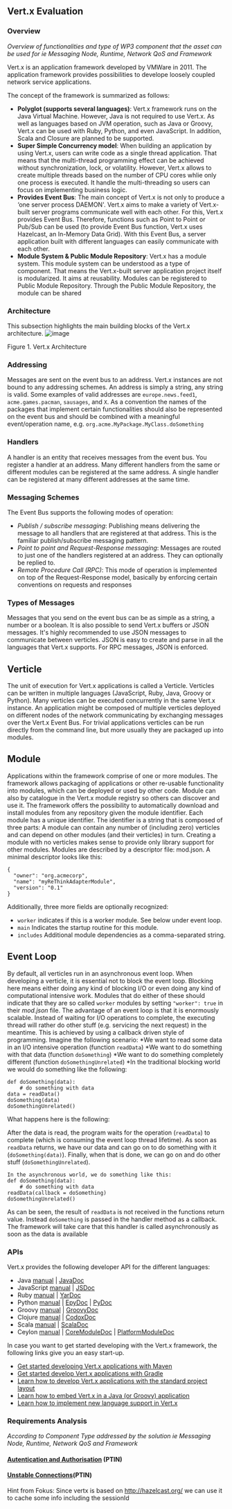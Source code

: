 ## Vert.x Evaluation

### Overview

*Overview of functionalities and type of WP3 component that the asset can be used for ie Messaging Node, Runtime, Network QoS and Framework* 


Vert.x is an application framework developed by VMWare in 2011. The application framework provides possibilities to develope loosely coupled network service applications.  

The concept of the framework is summarized as follows:
* **Polyglot (supports several languages)**:
Vert.x framework runs on the Java Virtual Machine. However, Java is not required to use Vert.x. 
As well as languages based on JVM operation, such as Java or Groovy, Vert.x can be used with Ruby, Python, and even JavaScript. In addition, Scala and Closure are planned to be supported.
* **Super Simple Concurrency model**:
When building an application by using Vert.x, users can write code as a single thread application. That means that the multi-thread programming effect can be achieved without synchronization, lock, or volatility.
However, Vert.x allows to create multiple threads based on the number of CPU cores whlie only one process is executed. It handle the multi-threading so users can focus on implementing business logic.
* **Provides Event Bus**:
The main concept of Vert.x is not only to produce a ‘one server process DAEMON'. Vert.x aims to make a variety of Vert.x-built server programs communicate well with each other. For this, Vert.x provides Event Bus. Therefore, functions such as Point to Point or Pub/Sub can be used (to provide Event Bus function, Vert.x uses Hazelcast, an In-Memory Data Grid).
With this Event Bus, a server application built with different languages can easily communicate with each other.
* **Module System & Public Module Repository**:
Vert.x has a module system. This module system can be understood as a type of component. That means the Vert.x-built server application project itself is modularized. It aims at reusability. Modules can be registered to Public Module Repository. Through the Public Module Repository, the module can be shared

### Architecture
This subsection highlights the main building blocks of the Vert.x architecture. 
![image](vertx-architecture-diagram.png)

Figure 1. Vert.x Architecture

### Addressing
Messages are sent on the event bus to an address. Vert.x instances are not bound to any addressing schemes. An address is simply a string, any string is valid. Some examples of valid addresses are ```europe.news.feed1```, ```acme.games.pacman```, ```sausages```, and ```X```.
As a convention the names of the packages that implement certain functionalities should also be represented on the event bus and should be combined with a meaningful event/operation name, e.g. ```org.acme.MyPackage.MyClass.doSomething```

### Handlers
A handler is an entity that receives messages from the event bus. You register a handler at an address. Many different handlers from the same or different modules can be registered at the same address. A single handler can be registered at many different addresses at the same time.

### Messaging Schemes
The Event Bus supports the following modes of operation: 
* *Publish / subscribe messaging*: Publishing means delivering the message to all handlers that are registered at that address. This is the familiar publish/subscribe messaging pattern. 
* *Point to point and Request-Response messaging*: Messages are routed to just one of the handlers registered at an address. They can optionally be replied to. 
* *Remote Procedure Call (RPC)*: This mode of operation is implemented on top of the Request-Response model, basically by enforcing certain conventions on requests and responses

### Types of Messages
Messages that you send on the event bus can be as simple as a string, a number or a boolean. It is also possible to send Vert.x buffers or JSON messages. 
It's highly recommended to use JSON messages to communicate between verticles. JSON is easy to create and parse in all the languages that Vert.x supports. 
For RPC messages, JSON is enforced.

## Verticle
The unit of execution for Vert.x applications is called a Verticle. Verticles can be written in multiple languages (JavaScript, Ruby, Java, Groovy or Python). Many verticles can be executed concurrently in the same Vert.x instance. An application might be composed of multiple verticles deployed on different nodes of the network communicating by exchanging messages over the Vert.x Event Bus. For trivial applications verticles can be run directly from the command line, but more usually they are packaged up into modules.

## Module
Applications within the framework comprise of one or more modules.  The framework allows packaging of applications or other re-usable functionality into modules, which can be deployed or used by other code. Module can also by catalogue in the Vert.x module registry so others can discover and use it. The framework offers the possibility to automatically download and install modules from any repository given the module identifier.
Each module has a unique identifier. The identifier is a string that is composed of three parts:
A module can contain any number of (including zero) verticles and can depend on other modules (and their verticles) in turn. Creating a module with no verticles makes sense to provide only library support for other modules.  Modules are described by a descriptor file: mod.json. A minimal descriptor looks like this: 

```
{
  "owner": "org.acmecorp",
  "name": "myReThinkAdapterModule",
  "version": "0.1"
}
```
Additionally, three more fields are optionally recognized:
* ```worker```
indicates if this is a worker module. See below under event loop. 
* ```main```
Indicates the startup routine for this module. 
* ```includes```
Additional module dependencies as a comma-separated string.

## Event Loop
By default, all verticles run in an asynchronous event loop. When developing a verticle, it is essential not to block the event loop. Blocking here means either doing any kind of blocking I/O or even doing any kind of computational intensive work. Modules that do either of these should indicate that they are so called ```worker``` modules by setting ```"worker": true``` in their *mod.json* file. 
The advantage of an event loop is that it is enormously scalable. Instead of waiting for I/O operations to complete, the executing thread will rather do other stuff (e.g. servicing the next request) in the meantime. This is achieved by using a callback driven style of programming. Imagine the following scenario: 
*We want to read some data in an I/O intensive operation (function ```readData```) 
*We want to do something with that data (function ```doSomething```) 
*We want to do something completely different (function ```doSomethingUnrelated```) 
*In the traditional blocking world we would do something like the following: 
```
def doSomething(data):
    # do something with data
data = readData()
doSomething(data)
doSomethingUnrelated()
```
What happens here is the following: 

After the data is read, the program waits for the operation (```readData```) to complete (which is consuming the event loop thread lifetime). As soon as ```readData``` returns, we have our data and can go on to do something with it (```doSomething(data)```). Finally, when that is done, we can go on and do other stuff (```doSomethingUnrelated```).

```
In the asynchronous world, we do something like this: 
def doSomething(data):
    # do something with data
readData(callback = doSomething)
doSomethingUnrelated()
```
As can be seen, the result of ```readData``` is not received in the functions return value. Instead ```doSomething``` is passed in the handler method as a callback. The framework will take care that this handler is called asynchronously as soon as the data is available


### APIs

Vert.x provides the following developer API for the different languages:
* Java [manual](http://vertx.io/core_manual_java.html) | [JavaDoc](http://vertx.io/api/java/index.html)
* JavaScript [manual](http://vertx.io/core_manual_js.html) | [JSDoc](http://vertx.io/mod-lang-js/docs/1.1.0/index.html)
* Ruby [manual](http://vertx.io/core_manual_ruby.html) | [YarDoc](http://vertx.io/api/ruby/index.html)
* Python [manual](http://vertx.io/core_manual_python.html) | [EpyDoc](http://vertx.io/api/epydoc/index.html) | [PyDoc](http://vertx.io/api/pydoc/index.html)
* Groovy [manual](http://vertx.io/core_manual_groovy.html) | [GroovyDoc](http://vertx.io/api/groovy/index.html)
* Clojure [manual](http://vertx.io/core_manual_clojure.html) | [CodoxDoc](http://vertx.io/api/clojure/index.html)
* Scala [manual](http://vertx.io/core_manual_scala.html) | [ScalaDoc](http://vertx.io/api/scala/index.html)
* Ceylon [manual](http://vertx.io/core_manual_ceylon.html) | [CoreModuleDoc](http://modules.ceylon-lang.org/repo/1/io/vertx/ceylon/core/1.0.0/module-doc/api/index.html) | [PlatformModuleDoc](http://modules.ceylon-lang.org/repo/1/io/vertx/ceylon/platform/1.0.0/module-doc/api/index.html)

In case you want to get started developing with the Vert.x framework, the following links give you an easy start-up.
* [Get started developing Vert.x applications with Maven](http://vertx.io/maven_dev.html)
* [Get started develop Vert.x applications with Gradle](http://vertx.io/gradle_dev.html)
* [Learn how to develop Vert.x applications with the standard project layout](http://vertx.io/dev_guide.html)
* [Learn how to embed Vert.x in a Java (or Groovy) application](http://vertx.io/embedding_manual.html)
* [Learn how to implement new language support in Vert.x](http://vertx.io/language_support.html)

### Requirements Analysis

*According to Component Type addressed by the solution ie Messaging Node, Runtime, Network QoS and Framework*

#### [Autentication and Authorisation](https://github.com/reTHINK-project/core-framework/issues/10) (PTIN)

#### [Unstable Connections](https://github.com/reTHINK-project/core-framework/issues/15)(PTIN)

Hint from Fokus: Since vertx is based on http://hazelcast.org/ we can use it to cache some info including the sessionId

